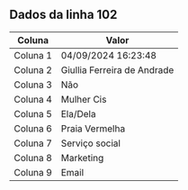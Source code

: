 ## Dados da linha 102

| Coluna | Valor |
|--------|-------|
| Coluna 1 | 04/09/2024 16:23:48 |
| Coluna 2 | Giullia Ferreira de Andrade |
| Coluna 3 | Não |
| Coluna 4 | Mulher Cis |
| Coluna 5 | Ela/Dela |
| Coluna 6 | Praia Vermelha |
| Coluna 7 | Serviço social |
| Coluna 8 | Marketing |
| Coluna 9 | Email |
